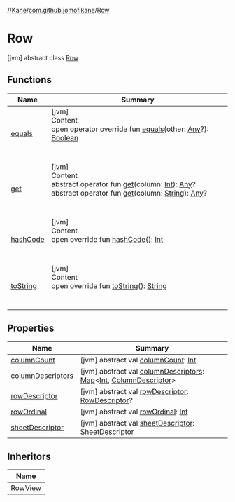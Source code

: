 //[Kane](../../index.md)/[com.github.jomof.kane](../index.md)/[Row](index.md)



# Row  
 [jvm] abstract class [Row](index.md)   


## Functions  
  
|  Name|  Summary| 
|---|---|
| <a name="com.github.jomof.kane/Row/equals/#kotlin.Any?/PointingToDeclaration/"></a>[equals](equals.md)| <a name="com.github.jomof.kane/Row/equals/#kotlin.Any?/PointingToDeclaration/"></a>[jvm]  <br>Content  <br>open operator override fun [equals](equals.md)(other: [Any](https://kotlinlang.org/api/latest/jvm/stdlib/kotlin/-any/index.html)?): [Boolean](https://kotlinlang.org/api/latest/jvm/stdlib/kotlin/-boolean/index.html)  <br><br><br>
| <a name="com.github.jomof.kane/Row/get/#kotlin.Int/PointingToDeclaration/"></a>[get](get.md)| <a name="com.github.jomof.kane/Row/get/#kotlin.Int/PointingToDeclaration/"></a>[jvm]  <br>Content  <br>abstract operator fun [get](get.md)(column: [Int](https://kotlinlang.org/api/latest/jvm/stdlib/kotlin/-int/index.html)): [Any](https://kotlinlang.org/api/latest/jvm/stdlib/kotlin/-any/index.html)?  <br>abstract operator fun [get](get.md)(column: [String](https://kotlinlang.org/api/latest/jvm/stdlib/kotlin/-string/index.html)): [Any](https://kotlinlang.org/api/latest/jvm/stdlib/kotlin/-any/index.html)?  <br><br><br>
| <a name="com.github.jomof.kane/Row/hashCode/#/PointingToDeclaration/"></a>[hashCode](hash-code.md)| <a name="com.github.jomof.kane/Row/hashCode/#/PointingToDeclaration/"></a>[jvm]  <br>Content  <br>open override fun [hashCode](hash-code.md)(): [Int](https://kotlinlang.org/api/latest/jvm/stdlib/kotlin/-int/index.html)  <br><br><br>
| <a name="com.github.jomof.kane/Row/toString/#/PointingToDeclaration/"></a>[toString](to-string.md)| <a name="com.github.jomof.kane/Row/toString/#/PointingToDeclaration/"></a>[jvm]  <br>Content  <br>open override fun [toString](to-string.md)(): [String](https://kotlinlang.org/api/latest/jvm/stdlib/kotlin/-string/index.html)  <br><br><br>


## Properties  
  
|  Name|  Summary| 
|---|---|
| <a name="com.github.jomof.kane/Row/columnCount/#/PointingToDeclaration/"></a>[columnCount](column-count.md)| <a name="com.github.jomof.kane/Row/columnCount/#/PointingToDeclaration/"></a> [jvm] abstract val [columnCount](column-count.md): [Int](https://kotlinlang.org/api/latest/jvm/stdlib/kotlin/-int/index.html)   <br>
| <a name="com.github.jomof.kane/Row/columnDescriptors/#/PointingToDeclaration/"></a>[columnDescriptors](column-descriptors.md)| <a name="com.github.jomof.kane/Row/columnDescriptors/#/PointingToDeclaration/"></a> [jvm] abstract val [columnDescriptors](column-descriptors.md): [Map](https://kotlinlang.org/api/latest/jvm/stdlib/kotlin.collections/-map/index.html)<[Int](https://kotlinlang.org/api/latest/jvm/stdlib/kotlin/-int/index.html), [ColumnDescriptor](../../com.github.jomof.kane.impl.sheet/-column-descriptor/index.md)>   <br>
| <a name="com.github.jomof.kane/Row/rowDescriptor/#/PointingToDeclaration/"></a>[rowDescriptor](row-descriptor.md)| <a name="com.github.jomof.kane/Row/rowDescriptor/#/PointingToDeclaration/"></a> [jvm] abstract val [rowDescriptor](row-descriptor.md): [RowDescriptor](../../com.github.jomof.kane.impl.sheet/-row-descriptor/index.md)?   <br>
| <a name="com.github.jomof.kane/Row/rowOrdinal/#/PointingToDeclaration/"></a>[rowOrdinal](row-ordinal.md)| <a name="com.github.jomof.kane/Row/rowOrdinal/#/PointingToDeclaration/"></a> [jvm] abstract val [rowOrdinal](row-ordinal.md): [Int](https://kotlinlang.org/api/latest/jvm/stdlib/kotlin/-int/index.html)   <br>
| <a name="com.github.jomof.kane/Row/sheetDescriptor/#/PointingToDeclaration/"></a>[sheetDescriptor](sheet-descriptor.md)| <a name="com.github.jomof.kane/Row/sheetDescriptor/#/PointingToDeclaration/"></a> [jvm] abstract val [sheetDescriptor](sheet-descriptor.md): [SheetDescriptor](../../com.github.jomof.kane.impl.sheet/-sheet-descriptor/index.md)   <br>


## Inheritors  
  
|  Name| 
|---|
| <a name="com.github.jomof.kane.impl.sheet/RowView///PointingToDeclaration/"></a>[RowView](../../com.github.jomof.kane.impl.sheet/-row-view/index.md)

